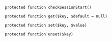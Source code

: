     protected function checkSessionStart()

    protected function get($key, $default = null)

    protected function set($key, $value)

    protected function unset($key)

